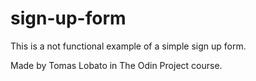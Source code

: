 # sign-up-form

This is a not functional example of a simple sign up form.

Made by Tomas Lobato in The Odin Project course.